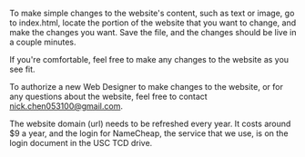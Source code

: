 To make simple changes to the website's content, such as text or image, go to index.html, locate the portion of the website that you want to change, and make the changes you want. Save the file, and the changes should be live in a couple minutes.

If you're comfortable, feel free to make any changes to the website as you see fit.

To authorize a new Web Designer to make changes to the website, or for any questions about the website, feel free to contact nick.chen053100@gmail.com.

The website domain (url) needs to be refreshed every year. It costs around $9 a year, and the login for NameCheap, the service that we use, is on the login document in the USC TCD drive.
